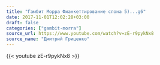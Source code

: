 ```yaml
---
title: "Гамбит Морра Фианкеттирование слона 5)...g6"
date: 2017-11-01T12:02:28+03:00
draft: false
categories: ["gambit-morra"]
source_url: https://www.youtube.com/watch?v=zE-r9pykNx8
source_name: "Дмитрий Гриценко"
---
```

<!--more-->
<div class="container">
  <div class="row">
    <div class="col-sm-6">
      {{< youtube zE-r9pykNx8 >}}
    </div>
  </div>
</div>
